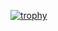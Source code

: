 [![trophy](https://github-profile-trophy.vercel.app/?username=TrggTin)](https://github.com/ryo-ma/github-profile-trophy)
